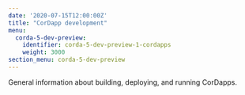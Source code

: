 ```yaml
---
date: '2020-07-15T12:00:00Z'
title: "CorDapp development"
menu:
  corda-5-dev-preview:
    identifier: corda-5-dev-preview-1-cordapps
    weight: 3000
section_menu: corda-5-dev-preview
---
```


General information about building, deploying, and running CorDapps.
